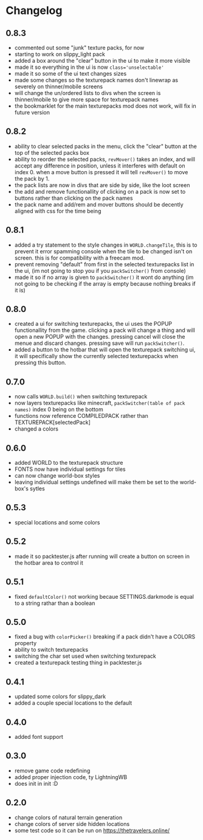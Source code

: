 # Changelog
## 0.8.3
* commented out some "junk" texture packs, for now
* starting to work on slippy_light pack
* added a box around the "clear" button in the ui to make it more visible
* made it so everything in the ui is now `class='unselectable'`
* made it so some of the ui text changes sizes
* made some changes so the texturepack names don't linewrap as severely on thinner/mobile screens
* will change the un/ordered lists to divs when the screen is thinner/mobile to give more space for texturepack names
* the bookmarklet for the main texturepacks mod does not work, will fix in future version
## 0.8.2
* ability to clear selected packs in the menu, click the "clear" button at the top of the selected packs box
* ability to reorder the selected packs, `revMover()` takes an index, and will accept any difference in position, unless it interferes with default on index 0. when a move button is pressed it will tell `revMover()` to move the pack by 1.
* the pack lists are now in divs that are side by side, like the loot screen
* the add and remove functionallity of clicking on a pack is now set to buttons rather than clicking on the pack names
* the pack name and add/rem and mover buttons should be decently aligned with css for the time being
## 0.8.1
* added a try statement to the style changes in `WORLD.changeTile`, this is to prevent it error spamming console when the tile to be changed isn't on screen. this is for compatibility with a freecam mod.
* prevent removing "default" from first in the selected texturepacks list in the ui, (im not going to stop you if you `packSwitcher()` from console)
* made it so if no array is given to `packSwitcher()` it wont do anything (im not going to be checking if the array is empty because nothing breaks if it is)
## 0.8.0
* created a ui for switching texturepacks, the ui uses the POPUP functionallity from the game. clicking a pack will change a thing and will open a new POPUP with the changes. pressing cancel will close the menue and discard changes. pressing save will run `packSwitcher()`.
* added a button to the hotbar that will open the texturepack switching ui, it will specifically show the currently selected texturepacks when pressing this button.
## 0.7.0
* now calls `WORLD.build()` when switching texturepack
* now layers texturepacks like minecraft, `packSwitcher(table of pack names)` index 0 being on the bottom
* functions now reference COMPILEDPACK rather than TEXTUREPACK[selectedPack]
* changed a colors
## 0.6.0
* added WORLD to the texturepack structure
* FONTS now have individual settings for tiles
* can now change world-box styles
* leaving individual settings undefined will make them be set to the world-box's sytles
## 0.5.3
* special locations and some colors
## 0.5.2
* made it so packtester.js after running will create a button on screen in the hotbar area to control it
## 0.5.1
* fixed `defaultColor()` not working becaue SETTINGS.darkmode is equal to a string rathar than a boolean
## 0.5.0
* fixed a bug with `colorPicker()` breaking if a pack didn't have a COLORS property
* ability to switch texturepacks
* switching the char set used when switching texturepack
* created a texturepack testing thing in packtester.js
## 0.4.1
* updated some colors for slippy_dark
* added a couple special locations to the default
## 0.4.0
* added font support
## 0.3.0
* remove game code redefining
* added proper injection code, ty LightningWB
* does init in init :D
## 0.2.0
* change colors of natural terrain generation
* change colors of server side hidden locations
* some test code so it can be run on https://thetravelers.online/
